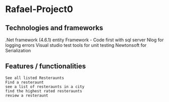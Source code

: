 # Rafael-Project0

## Technologies and frameworks
.Net framework (4.6.1)
entity Framework - Code first with sql server
Nlog for logging errors
Visual studio test tools for unit testing
Newtonsoft for Serialization


## Features / functionalities
```
See all listed Resteraunts
Find a resteraunt 
see a list of resteraunts in a city
find the highest rated resteraunts
review a resteraunt

```
